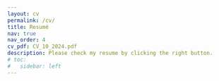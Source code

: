```yaml
---
layout: cv
permalink: /cv/
title: Resumé
nav: true
nav_order: 4
cv_pdf: CV_10_2024.pdf
description: Please check my resume by clicking the right button. 
# toc:
#   sidebar: left
---
```

